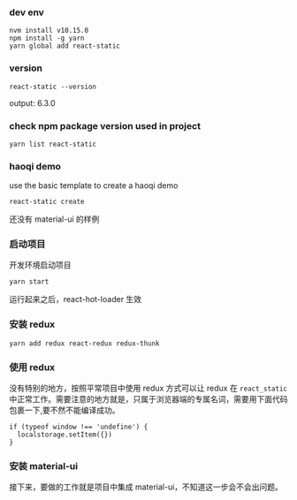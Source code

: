 ### dev env

```
nvm install v10.15.0
npm install -g yarn
yarn global add react-static
```

### version

```
react-static --version
```

output: 6.3.0

### check npm package version used in project

```
yarn list react-static
```

### haoqi demo

use the basic template to create a haoqi demo

```
react-static create
```

还没有 material-ui 的样例

### 启动项目

开发环境启动项目

```
yarn start
```

运行起来之后，react-hot-loader 生效

### 安装 redux

```
yarn add redux react-redux redux-thunk
```

### 使用 redux

没有特别的地方，按照平常项目中使用 redux 方式可以让 redux 在 `react_static`
中正常工作。需要注意的地方就是，只属于浏览器端的专属名词，需要用下面代码包裹一下,要不然不能编译成功。

```
if (typeof window !== 'undefine') {
  localstorage.setItem({})
}
```

### 安装 material-ui

接下来，要做的工作就是项目中集成 material-ui，不知道这一步会不会出问题。



